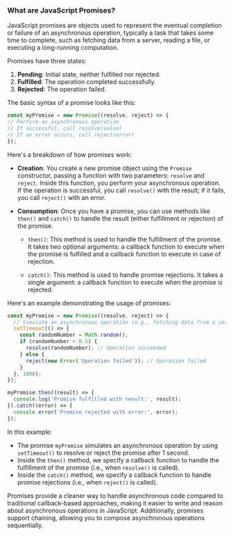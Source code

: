### What are JavaScript Promises?

JavaScript promises are objects used to represent the eventual completion or failure of an asynchronous operation, typically a task that takes some time to complete, such as fetching data from a server, reading a file, or executing a long-running computation.

Promises have three states:

1. **Pending**: Initial state, neither fulfilled nor rejected.
2. **Fulfilled**: The operation completed successfully.
3. **Rejected**: The operation failed.

The basic syntax of a promise looks like this:

```javascript
const myPromise = new Promise((resolve, reject) => {   
// Perform an asynchronous operation   
// If successful, call resolve(value)   
// If an error occurs, call reject(error) 
});
```


Here's a breakdown of how promises work:

- **Creation**: You create a new promise object using the `Promise` constructor, passing a function with two parameters: `resolve` and `reject`. Inside this function, you perform your asynchronous operation. If the operation is successful, you call `resolve()` with the result; if it fails, you call `reject()` with an error.
    
- **Consumption**: Once you have a promise, you can use methods like `then()` and `catch()` to handle the result (either fulfillment or rejection) of the promise.
    
    - `then()`: This method is used to handle the fulfillment of the promise. It takes two optional arguments: a callback function to execute when the promise is fulfilled and a callback function to execute in case of rejection.
        
    - `catch()`: This method is used to handle promise rejections. It takes a single argument: a callback function to execute when the promise is rejected.
        

Here's an example demonstrating the usage of promises:

```javascript
const myPromise = new Promise((resolve, reject) => {
  // Simulate an asynchronous operation (e.g., fetching data from a server)
  setTimeout(() => {
    const randomNumber = Math.random();
    if (randomNumber < 0.5) {
      resolve(randomNumber); // Operation succeeded
    } else {
      reject(new Error('Operation failed')); // Operation failed
    }
  }, 1000);
});

myPromise.then((result) => {
  console.log('Promise fulfilled with result:', result);
}).catch((error) => {
  console.error('Promise rejected with error:', error);
});
```

In this example:

- The promise `myPromise` simulates an asynchronous operation by using `setTimeout()` to resolve or reject the promise after 1 second.
- Inside the `then()` method, we specify a callback function to handle the fulfillment of the promise (i.e., when `resolve()` is called).
- Inside the `catch()` method, we specify a callback function to handle promise rejections (i.e., when `reject()` is called).

Promises provide a cleaner way to handle asynchronous code compared to traditional callback-based approaches, making it easier to write and reason about asynchronous operations in JavaScript. Additionally, promises support chaining, allowing you to compose asynchronous operations sequentially.